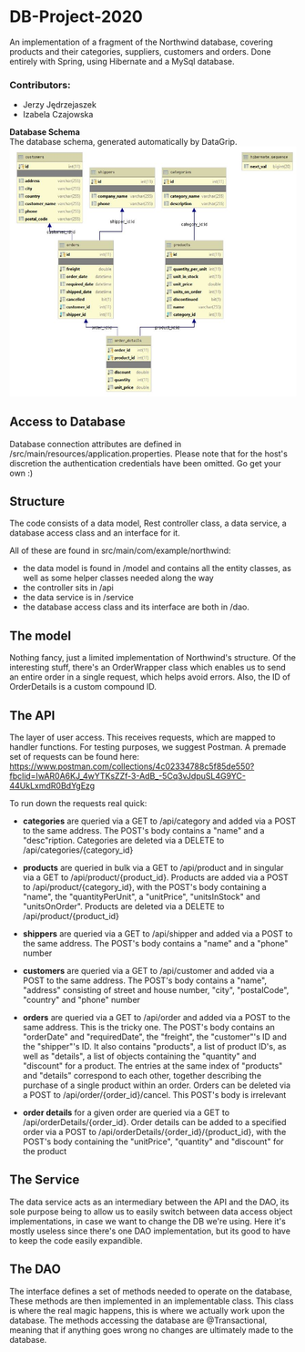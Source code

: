 # DB-Project-2020
An implementation of a fragment of the Northwind database, covering products and their categories, suppliers,
customers and orders. Done entirely with Spring, using Hibernate and a MySql database.
### Contributors:
* Jerzy Jędrzejaszek
* Izabela Czajowska

**Database Schema**  
The database schema, generated automatically by DataGrip.
![DB_SCHEMA](DatabaseSchema.JPG)

Access to Database
-----------
Database connection attributes are defined in /src/main/resources/application.properties. Please note that for the host's discretion the authentication credentials have been omitted. Go get your own :)

Structure
-----------
The code consists of a data model, Rest controller class, a data service, a database access class and an interface for it.

All of these are found in src/main/com/example/northwind:
* the data model is found in /model and contains all the entity classes, as well as some helper classes needed along the way
* the controller sits in /api
* the data service is in /service
* the database access class and its interface are both in /dao.

## The model
Nothing fancy, just a limited implementation of Northwind's structure. Of the interesting stuff, there's an OrderWrapper class
which enables us to send an entire order in a single request, which helps avoid errors. Also, the ID of OrderDetails is a custom
compound ID.

## The API  
The layer of user access. This receives requests, which are mapped to handler functions. For testing purposes, we suggest Postman. A premade set of requests can be found here:  
https://www.postman.com/collections/4c02334788c5f85de550?fbclid=IwAR0A6KJ_4wYTKsZZf-3-AdB_-5Cq3vJdpuSL4G9YC-44UkLxmdR0BdYgEzg  
  
To run down the requests real quick:

* **categories** are queried via a GET to /api/category and added via a POST to the same address. The POST's body contains a "name" and a "desc"ription. Categories are deleted via a DELETE to /api/categories/{category_id}

* **products** are queried in bulk via a GET to /api/product and in singular via a GET to /api/product/{product_id}. Products are added via a POST to /api/product/{category_id}, with the POST's body containing a "name", the "quantityPerUnit", a "unitPrice", "unitsInStock" and "unitsOnOrder". Products are deleted via a DELETE to /api/product/{product_id}

* **shippers** are queried via a GET to /api/shipper and added via a POST to the same address. The POST's body contains a "name" and a "phone" number

* **customers** are queried via a GET to /api/customer and added via a POST to the same address. The POST's body contains a "name", "address" consisting of street and house number, "city", "postalCode", "country" and "phone" number

* **orders** are queried via a GET to /api/order and added via a POST to the same address. This is the tricky one. The POST's body contains an "orderDate" and "requiredDate", the "freight", the "customer"'s ID and the "shipper"'s ID. It also contains "products", a list of product ID's, as well as "details", a list of objects containing the "quantity" and "discount" for a product. The entries at the same index of "products" and "details" correspond to each other, together describing the purchase of a single product within an order. Orders can be deleted via a POST to /api/order/{order_id}/cancel. This POST's body is irrelevant

* **order details** for a given order are queried via a GET to /api/orderDetails/{order_id}. Order details can be added to a specified order via a POST to /api/orderDetails/{order_id}/{product_id}, with the POST's body containing the "unitPrice", "quantity" and "discount" for the product

## The Service  
The data service acts as an intermediary between the API and the DAO, its sole purpose being to allow us to easily switch between
data access object implementations, in case we want to change the DB we're using. Here it's mostly useless since there's one DAO
implementation, but its good to have to keep the code easily expandible.

## The DAO  
The interface defines a set of methods needed to operate on the database, These methods are then implemented in an implementable
class. This class is where the real magic happens, this is where we actually work upon the database. The methods accessing the database are @Transactional, meaning that if anything goes wrong no changes are ultimately made to the database.

